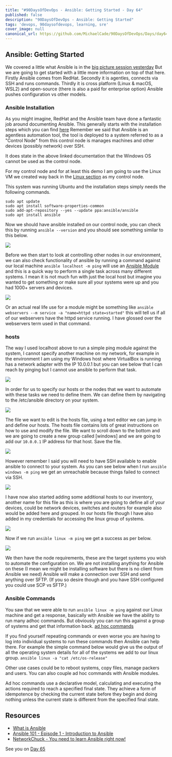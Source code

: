 ```yaml
---
title: "#90DaysOfDevOps - Ansible: Getting Started - Day 64"
published: false
description: "90DaysOfDevOps - Ansible: Getting Started"
tags: 'devops, 90daysofdevops, learning, sre'
cover_image: null
canonical_url: https://github.com/MichaelCade/90DaysOfDevOps/Days/day64.md 
---
```

## Ansible: Getting Started

We covered a little what Ansible is in the [big picture session yesterday](day63.md) But we are going to get started with a little more information on top of that here. Firstly Ansible comes from RedHat. Secondly it is agentles, connects via SSH and runs commands. Thirdly it is cross platform (Linux & macOS, WSL2) and open-source (there is also a paid for enterprise option) Ansible pushes configuration vs other models. 

### Ansible Installation 
As you might imagine, RedHat and the Ansible team have done a fantastic job around documenting Ansible. This generally starts with the installation steps which you can find [here](https://docs.ansible.com/ansible/latest/installation_guide/intro_installation.html) Remember we said that Ansible is an agentless automation tool, the tool is deployed to a system referred to as a "Control Node" from this control node is manages machines and other devices (possibly network) over SSH. 

It does state in the above linked documentation that the Windows OS cannot be used as the control node. 

For my control node and for at least this demo I am going to use the Linux VM we created way back in the [Linux section](day20.md) as my control node. 

This system was running Ubuntu and the installation steps simply needs the following commands. 

```
sudo apt update
sudo apt install software-properties-common
sudo add-apt-repository --yes --update ppa:ansible/ansible
sudo apt install ansible
```
Now we should have ansible installed on our control node, you can check this by running `ansible --version` and you should see something similar to this below. 

![](Images/Day64_config1.png)

Before we then start to look at controlling other nodes in our environment, we can also check functionality of ansible by running a command against our local machine `ansible localhost -m ping` will use an [Ansible Module](https://docs.ansible.com/ansible/2.9/user_guide/modules_intro.html) and this is a quick way to perform a single task across many different systems. I mean it is not much fun with just the local host but imagine you wanted to get something or make sure all your systems were up and you had 1000+ servers and devices. 

![](Images/Day64_config2.png)

Or an actual real life use for a module might be something like `ansible webservers --m service -a "name=httpd state=started"` this will tell us if all of our webservers have the httpd service running. I have glossed over the webservers term used in that command. 

### hosts 

The way I used localhost above to run a simple ping module against the system, I cannot specify another machine on my network, for example in the environment I am using my Windows host where VirtualBox is running has a network adapter with the IP 10.0.0.1 but you can see below that I can reach by pinging but I cannot use ansible to perform that task. 

![](Images/Day64_config3.png)

In order for us to specify our hosts or the nodes that we want to automate with these tasks we need to define them. We can define them by navigating to the /etc/ansible directory on your system. 

![](Images/Day64_config4.png)

The file we want to edit is the hosts file, using a text editor we can jump in and define our hosts. The hosts file contains lots of great instructions on how to use and modify the file. We want to scroll down to the bottom and we are going to create a new group called [windows] and we are going to add our `10.0.0.1` IP address for that host. Save the file. 

![](Images/Day64_config5.png)

However remember I said you will need to have SSH available to enable ansible to connect to your system. As you can see below when I run `ansible windows -m ping` we get an unreachable because things failed to connect via SSH. 

![](Images/Day64_config6.png)

I have now also started adding some additional hosts to our inventory, another name for this file as this is where you are going to define all of your devices, could be network devices, switches and routers for example also would be added here and grouped. In our hosts file though I have also added in my credentials for accessing the linux group of systems. 

![](Images/Day64_config7.png)

Now if we run `ansible linux -m ping` we get a success as per below. 

![](Images/Day64_config8.png)

We then have the node requirements, these are the target systems you wish to automate the configuration on. We are not installing anything for Ansible on these (I mean we might be installing software but there is no client from Ansible we need) Ansible will make a connection over SSH and send anything over SFTP. (If you so desire though and you have SSH configured you could use SCP vs SFTP.) 

### Ansible Commands 

You saw that we were able to run `ansible linux -m ping` against our Linux machine and get a response, basically with Ansible we have the ability to run many adhoc commands. But obviously you can run this against a group of systems and get that information back. [ad hoc commands](https://docs.ansible.com/ansible/latest/user_guide/intro_adhoc.html)

If you find yourself repeating commands or even worse you are having to log into individual systems to run these commands then Ansible can help there. For example the simple command below would give us the output of all the operating system details for all of the systems we add to our linux group. 
`ansible linux -a "cat /etc/os-release"`

Other use cases could be to reboot systems, copy files, manage packers and users. You can also couple ad hoc commands with Ansible modules. 

Ad hoc commands use a declarative model, calculating and executing the actions required to reach a specified final state. They achieve a form of idempotence by checking the current state before they begin and doing nothing unless the current state is different from the specified final state.

## Resources 

- [What is Ansible](https://www.youtube.com/watch?v=1id6ERvfozo)
- [Ansible 101 - Episode 1 - Introduction to Ansible](https://www.youtube.com/watch?v=goclfp6a2IQ)
- [NetworkChuck - You need to learn Ansible right now!](https://www.youtube.com/watch?v=5hycyr-8EKs&t=955s)


See you on [Day 65](day65.md)



